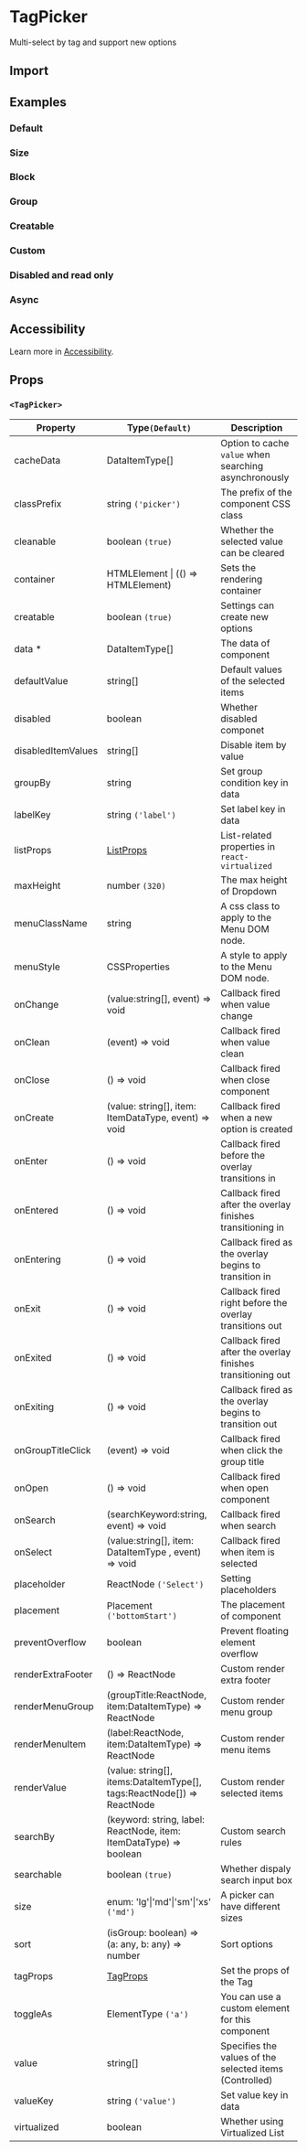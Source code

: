 # TagPicker

Multi-select by tag and support new options

## Import

<!--{include:(components/tag-picker/fragments/import.md)}-->

## Examples

### Default

<!--{include:`basic.md`}-->

### Size

<!--{include:`size.md`}-->

### Block

<!--{include:`block.md`}-->

### Group

<!--{include:`group.md`}-->

### Creatable

<!--{include:`creatable.md`}-->

### Custom

<!--{include:`custom.md`}-->

### Disabled and read only

<!--{include:`disabled.md`}-->

### Async

<!--{include:`async.md`}-->

## Accessibility

Learn more in [Accessibility](/guide/accessibility).

## Props

<!--{include:(_common/types/data-item-type.md)}-->
<!--{include:(_common/types/placement.md)}-->

### `<TagPicker>`

| Property           | Type`(Default)`                                                        | Description                                                 |
| ------------------ | ---------------------------------------------------------------------- | ----------------------------------------------------------- |
| cacheData          | DataItemType[]                                                         | Option to cache `value` when searching asynchronously       |
| classPrefix        | string `('picker')`                                                    | The prefix of the component CSS class                       |
| cleanable          | boolean `(true)`                                                       | Whether the selected value can be cleared                   |
| container          | HTMLElement &#124; (() => HTMLElement)                                 | Sets the rendering container                                |
| creatable          | boolean `(true)`                                                       | Settings can create new options                             |
| data \*            | DataItemType[]                                                         | The data of component                                       |
| defaultValue       | string[]                                                               | Default values of the selected items                        |
| disabled           | boolean                                                                | Whether disabled componet                                   |
| disabledItemValues | string[]                                                               | Disable item by value                                       |
| groupBy            | string                                                                 | Set group condition key in data                             |
| labelKey           | string `('label')`                                                     | Set label key in data                                       |
| listProps          | [ListProps][listprops]                                                 | List-related properties in `react-virtualized`              |
| maxHeight          | number `(320)`                                                         | The max height of Dropdown                                  |
| menuClassName      | string                                                                 | A css class to apply to the Menu DOM node.                  |
| menuStyle          | CSSProperties                                                          | A style to apply to the Menu DOM node.                      |
| onChange           | (value:string[], event) => void                                        | Callback fired when value change                            |
| onClean            | (event) => void                                                        | Callback fired when value clean                             |
| onClose            | () => void                                                             | Callback fired when close component                         |
| onCreate           | (value: string[], item: ItemDataType, event) => void                   | Callback fired when a new option is created                 |
| onEnter            | () => void                                                             | Callback fired before the overlay transitions in            |
| onEntered          | () => void                                                             | Callback fired after the overlay finishes transitioning in  |
| onEntering         | () => void                                                             | Callback fired as the overlay begins to transition in       |
| onExit             | () => void                                                             | Callback fired right before the overlay transitions out     |
| onExited           | () => void                                                             | Callback fired after the overlay finishes transitioning out |
| onExiting          | () => void                                                             | Callback fired as the overlay begins to transition out      |
| onGroupTitleClick  | (event) => void                                                        | Callback fired when click the group title                   |
| onOpen             | () => void                                                             | Callback fired when open component                          |
| onSearch           | (searchKeyword:string, event) => void                                  | Callback fired when search                                  |
| onSelect           | (value:string[], item: DataItemType , event) => void                   | Callback fired when item is selected                        |
| placeholder        | ReactNode `('Select')`                                                 | Setting placeholders                                        |
| placement          | Placement `('bottomStart')`                                            | The placement of component                                  |
| preventOverflow    | boolean                                                                | Prevent floating element overflow                           |
| renderExtraFooter  | () => ReactNode                                                        | Custom render extra footer                                  |
| renderMenuGroup    | (groupTitle:ReactNode, item:DataItemType) => ReactNode                 | Custom render menu group                                    |
| renderMenuItem     | (label:ReactNode, item:DataItemType) => ReactNode                      | Custom render menu items                                    |
| renderValue        | (value: string[], items:DataItemType[], tags:ReactNode[]) => ReactNode | Custom render selected items                                |
| searchBy           | (keyword: string, label: ReactNode, item: ItemDataType) => boolean     | Custom search rules                                         |
| searchable         | boolean `(true)`                                                       | Whether dispaly search input box                            |
| size               | enum: 'lg'&#124;'md'&#124;'sm'&#124;'xs' `('md')`                      | A picker can have different sizes                           |
| sort               | (isGroup: boolean) => (a: any, b: any) => number                       | Sort options                                                |
| tagProps           | [TagProps][tagprops]                                                   | Set the props of the Tag                                    |
| toggleAs           | ElementType `('a')`                                                    | You can use a custom element for this component             |
| value              | string[]                                                               | Specifies the values of the selected items (Controlled)     |
| valueKey           | string `('value')`                                                     | Set value key in data                                       |
| virtualized        | boolean                                                                | Whether using Virtualized List                              |

[listprops]: https://github.com/bvaughn/react-virtualized/blob/master/docs/List.md#prop-types
[tagprops]: https://rsuitejs.com/en/components/tag#Props
